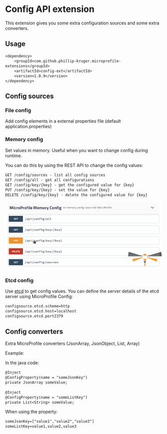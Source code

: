 # Config API extension

This extension gives you some extra configuration sources and some extra converters.

## Usage

    <dependency>
        <groupId>com.github.phillip-kruger.microprofile-extensions</groupId>
        <artifactId>config-ext</artifactId>
        <version>1.0.9</version>
    </dependency>

## Config sources

### File config

Add config elements in a external properties file (default application.properties)

### Memory config

Set values in memory. Useful when you want to change config during runtime.

You can do this by using the REST API to change the config values:

    GET /config/sources - list all config sources
    GET /config/all - get all configurations
    GET /config/key/{key} - get the configured value for {key}
    PUT /config/key/{key} - set the value for {key}
    DELETE /config/key/{key} - delete the configured value for {key}

![REST API](https://raw.githubusercontent.com/phillip-kruger/microprofile-extensions/master/config-ext/memory_config_api.png)

### Etcd config

Use [etcd](https://coreos.com/etcd/) to get config values. You can define the server details of the etcd server using MicroProfile Config:

    configsource.etcd.scheme=http
    configsource.etcd.host=localhost
    configsource.etcd.port2379

## Config converters 

Extra MicroProfile converters (JsonArray, JsonObject, List, Array)

Example:

In the java code:

    @Inject
    @ConfigProperty(name = "someJsonKey")
    private JsonArray someValue;

    @Inject
    @ConfigProperty(name = "someListKey")
    private List<String> someValue;

When using the property:

    someJsonKey=["value1","value2","value3"]
    someListKey=value1,value2,value3
    